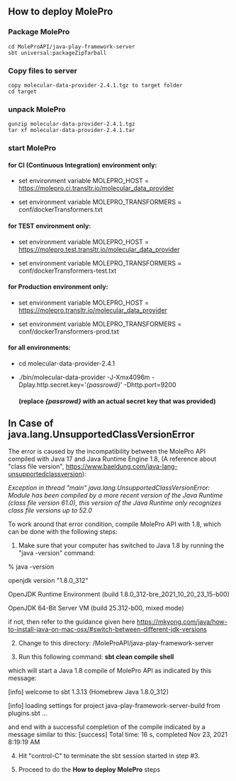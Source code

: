 ## How to deploy MolePro

### Package MolePro

```
cd MoleProAPI/java-play-framework-server
sbt universal:packageZipTarball
```

### Copy files to server
```
copy molecular-data-provider-2.4.1.tgz to target folder
cd target
```

### unpack MolePro

```
gunzip molecular-data-provider-2.4.1.tgz
tar xf molecular-data-provider-2.4.1.tar
```

### start MolePro

#### for CI (Continuous Integration) environment only:
* set environment variable MOLEPRO_HOST = https://molepro.ci.transltr.io/molecular_data_provider

* set environment variable MOLEPRO_TRANSFORMERS = conf/dockerTransformers.txt

#### for TEST environment only:
* set environment variable MOLEPRO_HOST = https://molepro.test.transltr.io/molecular_data_provider

* set environment variable MOLEPRO_TRANSFORMERS = conf/dockerTransformers-test.txt

#### for Production environment only:
* set environment variable MOLEPRO_HOST = https://molepro.transltr.io/molecular_data_provider

* set environment variable MOLEPRO_TRANSFORMERS = conf/dockerTransformers-prod.txt

#### for all environments:
* cd molecular-data-provider-2.4.1

* ./bin/molecular-data-provider -J-Xmx4096m -Dplay.http.secret.key='_{passrowd}_' -Dhttp.port=9200
 
   #### (replace _{passrowd}_ with an actual secret key that was provided)






## In Case of java.lang.UnsupportedClassVersionError

The error is caused by the incompatibility between the MolePro API compiled with Java 17 and Java Runtime Engine 1.8, (A reference about "class file version",  https://www.baeldung.com/java-lang-unsupportedclassversion):

_Exception in thread "main" java.lang.UnsupportedClassVersionError: Module has been compiled by a more recent version of the Java Runtime (class file version 61.0), this version of the Java Runtime only recognizes class file versions up to 52.0_



To work around that error condition, compile MolePro API with 1.8, which can be done with the following steps:



1. Make sure that your computer has switched to Java 1.8 by running the "java -version" command:

% java -version

openjdk version "1.8.0_312"

OpenJDK Runtime Environment (build 1.8.0_312-bre_2021_10_20_23_15-b00)

OpenJDK 64-Bit Server VM (build 25.312-b00, mixed mode)



if not, then refer to the guidance given here https://mkyong.com/java/how-to-install-java-on-mac-osx/#switch-between-different-jdk-versions



2.  Change to this directory: /MoleProAPI/java-play-framework-server



3.  Run this following command:
**sbt clean compile shell**

which will start a Java 1.8 compile of MolePro API as indicated by this message: 

[info] welcome to sbt 1.3.13 (Homebrew Java 1.8.0_312)

[info] loading settings for project java-play-framework-server-build from plugins.sbt ...




and end with a successful completion of the compile indicated by a message similar to this:
 [success] Total time: 16 s, completed Nov 23, 2021 8:19:19 AM



4.  Hit "control-C" to terminate the sbt session started in step #3.

5.  Proceed to do the **How to deploy MolePro** steps 
